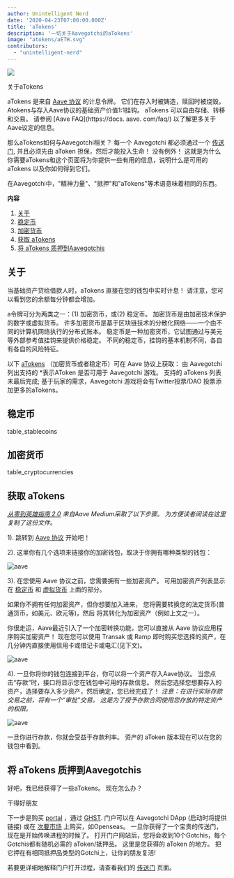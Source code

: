 ```yaml
---
author: Unintelligent Nerd
date: '2020-04-23T07:00:00.000Z'
title: 'aTokens'
description: '一切关于Aavegotchi的aTokens'
image: "atokens/aETH.svg"
contributors:
  - "unintelligent-nerd"
---
```


<div class="headerImageContainer">
<img class="headerImage" src="/atokens/aETH.png">
<p class="headerImageText">关于aTokens</p>
</div>

aTokens 是来自 [Aave 协议](https://aave.com) 的计息令牌。 它们在存入时被铸造，赎回时被烧毁。 Atokens与存入Aave协议的基础资产价值1:1挂钩。 aTokens 可以自由存储、转移和交易。 请参阅 [Aave FAQ](https://docs. aave. com/faq/) 以了解更多关于Aave议定的信息。

那么aTokens如何与Aavegotchi相关？ 每一个 Aavegotchi 都必须通过一个 [传送门](/pages/portals), 并且必须先由 aToken 担保，然后才能投入生命！ 没有例外！ 这就是为什么你需要aTokens和这个页面将为你提供一些有用的信息，说明什么是可用的 aTokens 以及你如何得到它们。

在Aavegotchi中，"精神力量"、"抵押"和"aTokens"等术语意味着相同的东西。

<div class="contentsBox">

**内容**

<ol>
<li><a href=#about>关于</a></li>
<li><a href=#stablecoins>稳定币</a></li>
<li><a href=#cryptocurrencies>加密货币</a></li>
<li><a href=#getting-atokens>获取 aTokens</a></li>
<li><a href=#staking-atokens-into-aavegotchis>将 aTokens 质押到Aavegotchis</a></li>
</ol>

</div>

## 关于

当基础资产贷给借款人时，aTokens 直接在您的钱包中实时计息！ 请注意，您可以看到您的余额每分钟都会增加。

a令牌可分为两类之一：(1) 加密货币，或(2) 稳定币。 加密货币是由加密技术保护的数字或虚拟货币。 许多加密货币是基于区块链技术的分散化网络——一个由不同的计算机网络执行的分布式账本。 稳定币是一种加密货币，它试图通过与美元等外部参考值挂钩来提供价格稳定。 不同的稳定币，挂钩的基本机制不同，各自有各自的风险特征。


以下 [aTokens](https://docs.aave.com/developers/deployed-contracts/deployed-contract-instances) （加密货币或者稳定币）可在 Aave 协议上获取： 由 Aavegotchi</em> 列出支持的 *表示AToken 是否可用于 Aavegotchi 游戏。 支持的 aTokens 列表未最后完成; 基于玩家的需求，Aavegotchi 游戏将会有Twitter投票/DAO 投票添加更多的aTokens。 </p>

## 稳定币

table_stablecoins

## 加密货币

table_cryptocurrencies

## 获取 aTokens

*[从零到英雄指南 2.0](https://medium.com/aave/zero-to-hero-guide-2-0-dadce0f3e834) 来自Aave Medium采取了以下步骤。 为方便读者阅读在这里复制了这份文件。*

1). 跳转到 <a href = "https://app.aave.com/">Aave 协议</a> 开始吧！

2). 这里你有几个选项来链接你的加密钱包，取决于你拥有哪种类型的钱包：

<img src = "/atokens/connect-your-wallet.png" alt = "aave" class="bodyImage" />

3). 在您使用 Aave 协议之前，您需要拥有一些加密资产。 可用加密资产列表显示在 <a href=#stablecoins>稳定币</a> 和 <a href=#cryptocurrencies>虚拟货币</a> 上面的部分。

如果你不拥有任何加密资产，但你想要加入进来， 您将需要转换您的法定货币(普通货币，如美元、欧元等)，然后 将其转化为加密资产（例如上文之一）。

你很走运，Aave最近引入了一个加密转换功能，您可以直接从 Aave 协议应用程序购买加密资产！ 现在您可以使用 Transak 或 Ramp 即时购买您选择的资产，在几分钟内直接使用信用卡或借记卡或电汇(见下文)。

<img src = "/atokens/buy-with-fiat.png" alt = "aave" class="bodyImage" />

4). 一旦你将你的钱包连接到平台，你可以将一个资产存入Aave协议。 当您点击“存款”时，接口将显示您在钱包中可用的存款信息。 然后您选择您想要存入的资产，选择要存入多少资产，然后确定，您已经完成了！ *注意：在进行实际存款交易之前，将有一个“审批”交易。 这是为了授予存款合同使用您存放的特定资产的权限。*

<img src = "/atokens/deposit.gif" alt = "aave" class="bodyImage" />

一旦你进行存款，你就会受益于存款利率。 资产的 aToken 版本现在可以在您的钱包中看到。

## 将 aTokens 质押到Aavegotchis

好吧，我已经获得了一些aTokens。 现在怎么办？

干得好朋友

下一步是购买 [portal](/portals) ，通过 [GHST](/ghst). 门户可以在 Aavegotchi DApp (启动时将提供链接) 或在 [次要市场](/marketplace) 上购买，如Openseas。 一旦你获得了一个宝贵的传送门，现在是开始传唤进程的时候了。 打开门户网站后，您将会收到10个Gotchis，每个Gotchis都有随机必需的 aToken/抵押品。 这里是您获得的 aToken 的地方。 把它押在有相同抵押品类型的Gotchi上，让你的朋友复活!

若要更详细地解释门户打开过程，请查看我们的 [传送门](/portals) 页面。